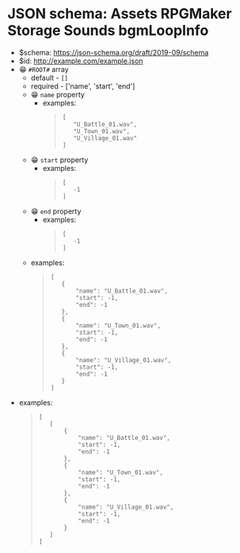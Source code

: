 ﻿# JSON schema: Assets RPGMaker Storage Sounds bgmLoopInfo

* $schema: https://json-schema.org/draft/2019-09/schema
* $id: http://example.com/example.json
* 😁 `#ROOT#` array
    * default - ```[]```
    * required - ['name', 'start', 'end']
    * 😁 `name` property
        * examples:
            >```
            >[
            >    "U_Battle_01.wav",
            >    "U_Town_01.wav",
            >    "U_Village_01.wav"
            >]
            >```
    * 😁 `start` property
        * examples:
            >```
            >[
            >    -1
            >]
            >```
    * 😁 `end` property
        * examples:
            >```
            >[
            >    -1
            >]
            >```
    * examples:
        >```
        >[
        >    {
        >        "name": "U_Battle_01.wav",
        >        "start": -1,
        >        "end": -1
        >    },
        >    {
        >        "name": "U_Town_01.wav",
        >        "start": -1,
        >        "end": -1
        >    },
        >    {
        >        "name": "U_Village_01.wav",
        >        "start": -1,
        >        "end": -1
        >    }
        >]
        >```
* examples:
    >```
    >[
    >    [
    >        {
    >            "name": "U_Battle_01.wav",
    >            "start": -1,
    >            "end": -1
    >        },
    >        {
    >            "name": "U_Town_01.wav",
    >            "start": -1,
    >            "end": -1
    >        },
    >        {
    >            "name": "U_Village_01.wav",
    >            "start": -1,
    >            "end": -1
    >        }
    >    ]
    >]
    >```
